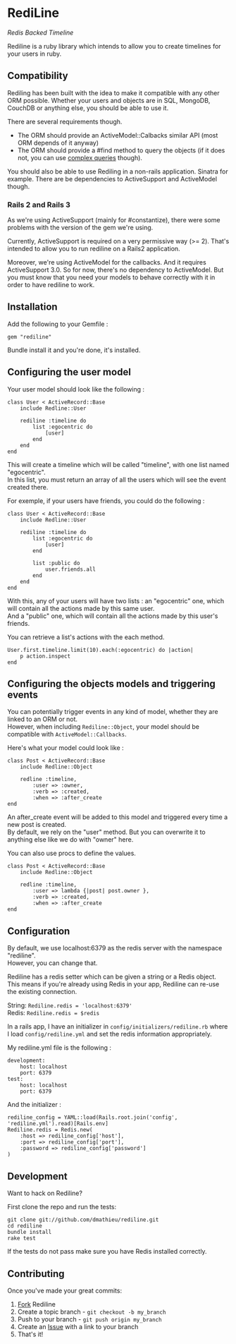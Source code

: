 # RediLine
*Redis Backed Timeline*

Rediline is a ruby library which intends to allow you to create timelines for your users in ruby.

## Compatibility

Rediling has been built with the idea to make it compatible with any other ORM possible.
Whether your users and objects are in SQL, MongoDB, CouchDB or anything else, you should be able to use it.

There are several requirements though.

* The ORM should provide an ActiveModel::Calbacks similar API (most ORM depends of it anyway)
* The ORM should provide a #find method to query the objects (if it does not, you can use [complex queries](http://github.com/dmathieu/rediline/wiki/Complex-queries-to-get-an-object) though).

You should also be able to use Rediling in a non-rails application. Sinatra for example.
There are be dependencies to ActiveSupport and ActiveModel though.

### Rails 2 and Rails 3

As we're using ActiveSupport (mainly for #constantize), there were some problems with the version of the gem we're using.

Currently, ActiveSupport is required on a very permissive way (>= 2). That's intended to allow you to run rediline on a Rails2 application.

Moreover, we're using ActiveModel for the callbacks. And it requires ActiveSupport 3.0.
So for now, there's no dependency to ActiveModel. But you must know that you need your models to behave correctly with it in order to have rediline to work.

## Installation

Add the following to your Gemfile :

    gem "rediline"

Bundle install it and you're done, it's installed.

## Configuring the user model

Your user model should look like the following :

    class User < ActiveRecord::Base
        include Redline::User

        rediline :timeline do
            list :egocentric do
                [user]
            end
        end
    end

This will create a timeline which will be called "timeline", with one list named "egocentric".  
In this list, you must return an array of all the users which will see the event created there.

For exemple, if your users have friends, you could do the following :

    class User < ActiveRecord::Base
        include Redline::User

        rediline :timeline do
            list :egocentric do
                [user]
            end
            
            list :public do
                user.friends.all
            end
        end
    end

With this, any of your users will have two lists : an "egocentric" one, which will contain all the actions made by this same user.  
And a "public" one, which will contain all the actions made by this user's friends.

You can retrieve a list's actions with the each method.

    User.first.timeline.limit(10).each(:egocentric) do |action|
        p action.inspect
    end

## Configuring the objects models and triggering events

You can potentially trigger events in any kind of model, whether they are linked to an ORM or not.  
However, when including `Rediline::Object`, your model should be compatible with `ActiveModel::Callbacks`.

Here's what your model could look like :

    class Post < ActiveRecord::Base
        include Redline::Object
        
        redline :timeline,
            :user => :owner,
            :verb => :created,
            :when => :after_create
    end

An after_create event will be added to this model and triggered every time a new post is created.  
By default, we rely on the "user" method. But you can overwrite it to anything else like we do with "owner" here.

You can also use procs to define the values.

    class Post < ActiveRecord::Base
        include Redline::Object
        
        redline :timeline,
            :user => lambda {|post| post.owner },
            :verb => :created,
            :when => :after_create
    end

## Configuration

By default, we use localhost:6379 as the redis server with the namespace "rediline".  
However, you can change that.

Rediline has a redis setter which can be given a string or a Redis object.  
This means if you're already using Redis in your app, Rediline can re-use the existing connection.

String: `Rediline.redis = 'localhost:6379'`  
Redis: `Rediline.redis = $redis`

In a rails app, I have an initializer in `config/initializers/rediline.rb` where I load `config/rediline.yml` and set the redis information appropriately.

My rediline.yml file is the following :

    development:
        host: localhost
        port: 6379
    test:
        host: localhost
        port: 6379

And the initializer :

    rediline_config = YAML::load(Rails.root.join('config', 'rediline.yml').read)[Rails.env]
    Rediline.redis = Redis.new(
        :host => rediline_config['host'],
        :port => rediline_config['port'],
        :password => rediline_config['password']
    )

## Development

Want to hack on Rediline?

First clone the repo and run the tests:

    git clone git://github.com/dmathieu/rediline.git
    cd rediline
    bundle install
    rake test

If the tests do not pass make sure you have Redis installed
correctly.


## Contributing

Once you've made your great commits:

1. [Fork][1] Rediline
2. Create a topic branch - `git checkout -b my_branch`
3. Push to your branch - `git push origin my_branch`
4. Create an [Issue][2] with a link to your branch
5. That's it!

[1]: http://help.github.com/forking/
[2]: http://github.com/dmathieu/rediline/issues
